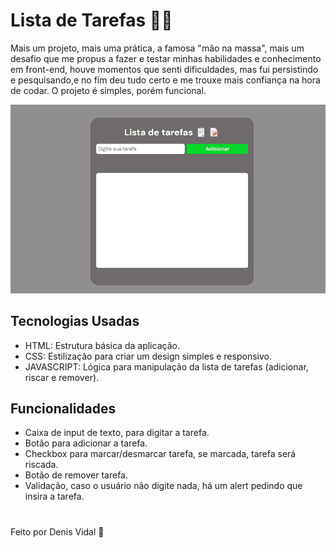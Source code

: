 # Lista de Tarefas 📝😊

Mais um projeto, mais uma prática, a famosa "mão na massa", mais um desafio que me propus a fazer e testar minhas habilidades e conhecimento em front-end, houve momentos que senti dificuldades, mas fui persistindo e pesquisando,e no fim deu tudo certo e me trouxe mais confiança na hora de codar. O projeto é simples, porém funcional.

<img src="src/Animação.gif" alt="imagem do projeito">

## Tecnologias Usadas

- HTML: Estrutura básica da aplicação.
- CSS: Estilização para criar um design simples e responsivo.
- JAVASCRIPT: Lógica para manipulação da lista de tarefas (adicionar, riscar e remover).

## Funcionalidades

- Caixa de input de texto, para digitar a tarefa.
- Botão para adicionar a tarefa.
- Checkbox para marcar/desmarcar tarefa, se marcada, tarefa será riscada.
- Botão de remover tarefa.
- Validação, caso o usuário não digite nada, há um alert pedindo que insira a tarefa.

#

Feito por Denis Vidal 🛜
